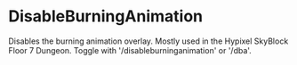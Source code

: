 # DisableBurningAnimation

Disables the burning animation overlay. Mostly used in the Hypixel SkyBlock Floor 7 Dungeon. Toggle with '/disableburninganimation' or '/dba'.